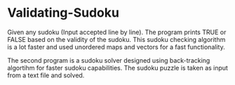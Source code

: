 # Validating-Sudoku
Given any sudoku (Input accepted line by line). The program prints TRUE or FALSE based on the validity of the sudoku.
This sudoku checking algorithm is a lot faster and used unordered maps and vectors for a fast functionality.

The second program is a sudoku solver designed using back-tracking algortihm for faster sudoku capabilities.
The sudoku puzzle is taken as input from a text file and solved.
